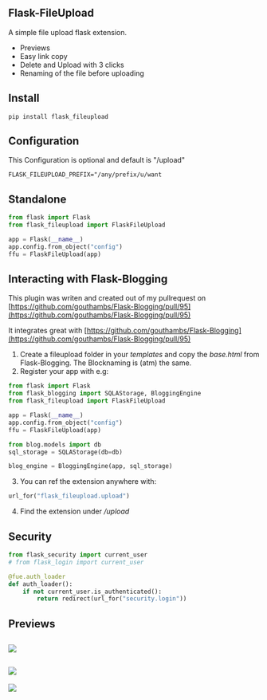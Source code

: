 Flask-FileUpload
----------------

A simple file upload flask extension.

- Previews
- Easy link copy
- Delete and Upload with 3 clicks
- Renaming of the file before uploading

Install
-------

```pip install flask_fileupload```

Configuration
-------------
This Configuration is optional and default is "/upload"

```FLASK_FILEUPLOAD_PREFIX="/any/prefix/u/want```

Standalone
----------
```python
from flask import Flask
from flask_fileupload import FlaskFileUpload

app = Flask(__name__)
app.config.from_object("config")
ffu = FlaskFileUpload(app)
```

Interacting with Flask-Blogging
-------------------------------


This plugin was writen and created out of my pullrequest on [https://github.com/gouthambs/Flask-Blogging/pull/95](https://github.com/gouthambs/Flask-Blogging/pull/95)

It integrates great with [https://github.com/gouthambs/Flask-Blogging](https://github.com/gouthambs/Flask-Blogging/pull/95)

1. Create a fileupload folder in your _templates_ and copy the _base.html_ from Flask-Blogging. The Blocknaming is (atm) the same.
2. Register your app with e.g:
```python
from flask import Flask
from flask_blogging import SQLAStorage, BloggingEngine
from flask_fileupload import FlaskFileUpload

app = Flask(__name__)
app.config.from_object("config")
ffu = FlaskFileUpload(app)

from blog.models import db
sql_storage = SQLAStorage(db=db)

blog_engine = BloggingEngine(app, sql_storage)
```
3. You can ref the extension anywhere with:
```python
url_for("flask_fileupload.upload")
```

4. Find the extension under _/upload_

Security
--------

```python
from flask_security import current_user
# from flask_login import current_user

@fue.auth_loader
def auth_loader():
    if not current_user.is_authenticated():
        return redirect(url_for("security.login"))
```

Previews
--------

![](https://github.com/Speedy1991/Flask-FileUpload/blob/master/doc/img/overview.png)
----
![](https://github.com/Speedy1991/Flask-FileUpload/blob/master/doc/img/sort_and_searchable.png)
----
![](https://github.com/Speedy1991/Flask-FileUpload/blob/master/doc/img/zoom.png)


